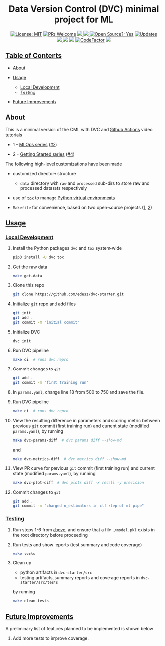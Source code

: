 <div align="center">
  <h1>Data Version Control (DVC) minimal project for ML</h1>
</div>

<div align="center">
  <a href="https://opensource.org/licenses/MIT"><img alt="License: MIT" src="https://img.shields.io/badge/License-MIT-brightgreen.svg"></a>
  <a href="https://github.com/edesz/dvc-minimal/pulls"><img alt="PRs Welcome" src="https://img.shields.io/badge/PRs-welcome-brightgreen.svg?style=flat-square"></a>
  <a href="https://github.com/edesz/dvc-minimal/actions">
    <img src="https://github.com/edesz/dvc-minimal/workflows/CI/badge.svg"/>
  </a>
  <a href="https://github.com/edesz/dvc-minimal/actions">
    <img src="https://github.com/edesz/dvc-minimal/workflows/CodeQL/badge.svg"/>
  </a>
  <a href="https://en.wikipedia.org/wiki/Open-source_software"><img alt="Open Source?: Yes" src="https://badgen.net/badge/Open%20Source%20%3F/Yes%21/blue?icon=github"></a>
  <a href="https://pyup.io/repos/github/edesz/dvc-minimal/"><img src="https://pyup.io/repos/github/edesz/dvc-minimal/shield.svg" alt="Updates" /></a>
</div>
<div align="center">
<a href="https://codecov.io/gh/edesz/dvc-minimal">
    <img src="https://codecov.io/gh/edesz/dvc-minimal/branch/main/graph/badge.svg?token=JYERV7HUHM"/>
  </a>
  <a href="https://www.codacy.com/gh/edesz/dvc-minimal/dashboard?utm_source=github.com&amp;utm_medium=referral&amp;utm_content=edesz/dvc-minimal&amp;utm_campaign=Badge_Coverage"><img src="https://app.codacy.com/project/badge/Coverage/cc6ccfd808304591a67917cbb48e4183"/></a>
  <a href="https://www.codacy.com/gh/edesz/dvc-minimal/dashboard?utm_source=github.com&amp;utm_medium=referral&amp;utm_content=edesz/dvc-minimal&amp;utm_campaign=Badge_Grade"><img src="https://app.codacy.com/project/badge/Grade/e131f619fdfd48ceae58f0c1f732bb04"/></a>
  <a href="https://www.codefactor.io/repository/github/edesz/dvc-minimal"><img src="https://www.codefactor.io/repository/github/edesz/dvc-minimal/badge" alt="CodeFactor" /></a>
  <a href="https://codeclimate.com/github/edesz/dvc-minimal/maintainability"><img src="https://api.codeclimate.com/v1/badges/df44861748b3fc8616f0/maintainability" /></a>
</div>

## [Table of Contents](#table-of-contents)
-   [About](#about)

-   [Usage](#usage)
    -   [Local Development](#local-development)
    -   [Testing](#testing)

-   [Future Improvements](#future-improvements)

## About
This is a minimal version of the CML with DVC and [Github Actions](https://github.com/features/actions) video tutorials

-   1 - [MLOps series](https://www.youtube.com/watch?v=9BgIDqAzfuA&list=PL7WG7YrwYcnDBDuCkFbcyjnZQrdskFsBz) ([#3](https://youtu.be/xPncjKH6SPk))

-   2 - [Getting Started series](https://www.youtube.com/watch?v=kLKBcPonMYw&list=PL7WG7YrwYcnDb0qdPl9-KEStsL-3oaEjg) ([#4](https://youtu.be/iduHPtBncBk))

The following high-level customizations have been made

-   customized directory structure
    -   `data` directory with `raw` and `processed` sub-dirs to store raw and processed datasets respectively

-   use of [`tox`](https://tox.readthedocs.io/en/latest/) to manage [Python virtual environments](https://docs.python.org/3/tutorial/venv.html)

-   `Makefile` for convenience, based on two open-source projects ([1](https://github.com/drivendata/cookiecutter-data-science/tree/new-cli-tests), [2](https://github.com/hackebrot/pytest-cookies))

## [Usage](#usage)
### [Local Development](#local-development)
1.  Install the Python packages `dvc` and `tox` system-wide
    ```bash
    pip3 install -U dvc tox
    ```

2.  Get the raw data
    ```bash
    make get-data
    ```

3.  Clone this repo
    ```bash
    git clone https://github.com/edesz/dvc-starter.git
    ```

4.  Initialize `git` repo and add files
    ```bash
    git init
    git add .
    git commit -m "initial commit"
    ```

5.  Initialize DVC
    ```bash
    dvc init
    ```

6.  Run DVC pipeline
    ```bash
    make ci  # runs dvc repro
    ```

7.  Commit changes to `git`
    ```bash
    git add .
    git commit -m "first training run"
    ```

8.  In `params.yaml`, change line 18 from 500 to 750 and save the file.

9.  Run DVC pipeline
    ```bash
    make ci  # runs dvc repro
    ```

10.  View the resulting difference in parameters and scoring metric between previous `git` commit (first training run) and current state (modified `params.yaml`), by running
     ```bash
     make dvc-params-diff  # dvc params diff --show-md
     ```
     and
     ```bash
     make dvc-metrics-diff  # dvc metrics diff --show-md
     ```

11.  View PR curve for previous `git` commit (first training run) and current state (modified `params.yaml`), by running
     ```bash
     make dvc-plot-diff  # dvc plots diff -x recall -y precision
     ```

12.  Commit changes to `git`
     ```bash
     git add .
     git commit -m "changed n_estimators in clf step of ml pipe"
     ```

### [Testing](#testing)
1.  Run steps 1-6 from [above](#usage), and ensure that a file `./model.pkl` exists in the root directory before proceeding

2.  Run tests and show reports (test summary and code coverage)
    ```bash
    make tests
    ```

3.  Clean up
    -   python artifacts in `dvc-starter/src`
    -   testing artifacts, summary reports and coverage reports in `dvc-starter/src/tests`

    by running
    ```bash
    make clean-tests
    ```

## [Future Improvements](#future-improvements)
A preliminary list of features planned to be implemented is shown below

1.  Add more tests to improve coverage.
